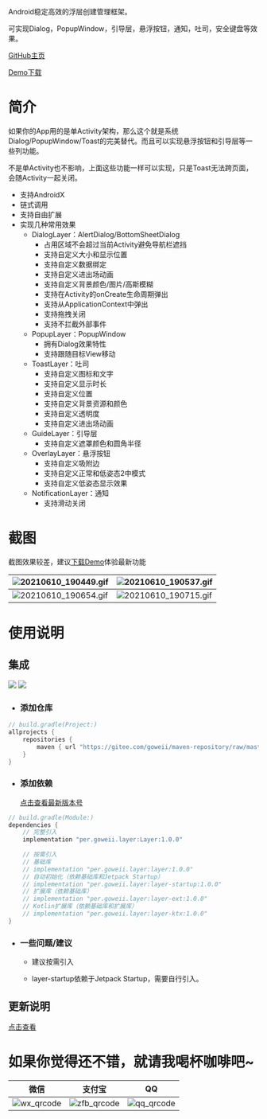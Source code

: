 Android稳定高效的浮层创建管理框架。

可实现Dialog，PopupWindow，引导层，悬浮按钮，通知，吐司，安全键盘等效果。



[GitHub主页](https://github.com/goweii/Layer)

[Demo下载](https://gitee.com/goweii/Layer/raw/master/app/demo/demo.apk)



# 简介

如果你的App用的是单Activity架构，那么这个就是系统Dialog/PopupWindow/Toast的完美替代。而且可以实现悬浮按钮和引导层等一些列功能。

不是单Activity也不影响，上面这些功能一样可以实现，只是Toast无法跨页面，会随Activity一起关闭。

- 支持AndroidX
- 链式调用
- 支持自由扩展
- 实现几种常用效果
  - DialogLayer：AlertDialog/BottomSheetDialog
    - 占用区域不会超过当前Activity避免导航栏遮挡
    - 支持自定义大小和显示位置
    - 支持自定义数据绑定
    - 支持自定义进出场动画
    - 支持自定义背景颜色/图片/高斯模糊
    - 支持在Activity的onCreate生命周期弹出
    - 支持从ApplicationContext中弹出
    - 支持拖拽关闭
    - 支持不拦截外部事件
  - PopupLayer：PopupWindow
    - 拥有Dialog效果特性
    - 支持跟随目标View移动
  - ToastLayer：吐司
    - 支持自定义图标和文字
    - 支持自定义显示时长
    - 支持自定义位置
    - 支持自定义背景资源和颜色
    - 支持自定义透明度
    - 支持自定义进出场动画
  - GuideLayer：引导层
    - 支持自定义遮罩颜色和圆角半径
  - OverlayLayer：悬浮按钮
    - 支持自定义吸附边
    - 支持自定义正常和低姿态2中模式
    - 支持自定义低姿态显示效果
  - NotificationLayer：通知
    - 支持滑动关闭



# 截图

截图效果较差，建议[下载Demo](https://gitee.com/goweii/AnyLayer/raw/master/app/demo/demo.apk)体验最新功能

| ![20210610_190449.gif](https://i.loli.net/2021/06/10/6jgVucdrE73S2pG.gif) | ![20210610_190537.gif](https://i.loli.net/2021/06/10/N617Xf2Kl5Woqd8.gif) |
| ------------------------------------------------------------ | ------------------------------------------------------------ |
| ![20210610_190654.gif](https://i.loli.net/2021/06/10/aVoWBmGqtE1HkUP.gif) | ![20210610_190715.gif](https://i.loli.net/2021/06/10/npHzPjwdqfKBDQt.gif) |



# 使用说明



## 集成

![](https://img.shields.io/badge/Downloads%20Week-1.4k-green) ![](https://img.shields.io/badge/Downloads%20Month-7.3K-blue)

- ### 添加仓库

```groovy
// build.gradle(Project:)
allprojects {
    repositories {
        maven { url "https://gitee.com/goweii/maven-repository/raw/master/releases/" }
    }
}
```

- ### 添加依赖

  [点击查看最新版本号](https://github.com/goweii/Layer/releases)
```groovy
// build.gradle(Module:)
dependencies {
    // 完整引入
    implementation "per.goweii.layer:Layer:1.0.0"
    
    // 按需引入
    // 基础库
    // implementation "per.goweii.layer:layer:1.0.0"
    // 自动初始化（依赖基础库和Jetpack Startup）
    // implementation "per.goweii.layer:layer-startup:1.0.0"
    // 扩展库（依赖基础库）
    // implementation "per.goweii.layer:layer-ext:1.0.0"
    // Kotlin扩展库（依赖基础库和扩展库）
    // implementation "per.goweii.layer:layer-ktx:1.0.0"
}
```

- ### 一些问题/建议

  - 建议按需引入

  - layer-startup依赖于Jetpack Startup，需要自行引入。



## 更新说明

[点击查看](https://github.com/goweii/Layer/releases)



# 如果你觉得还不错，就请我喝杯咖啡吧~

| 微信 | 支付宝 | QQ |
| :---: | :---: | :---: |
| ![wx_qrcode](https://gitee.com/goweii/WanAndroidServer/raw/master/about/wx_qrcode.png) | ![zfb_qrcode](https://gitee.com/goweii/WanAndroidServer/raw/master/about/zfb_qrcode.png) | ![qq_qrcode](https://gitee.com/goweii/WanAndroidServer/raw/master/about/qq_qrcode.png) |


